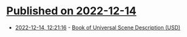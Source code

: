 # [Published on 2022-12-14](index.md)

* [2022-12-14, 12:21:16](https://news.ycombinator.com/item?id=33982521) - [Book of Universal Scene Description (USD)](https://remedy-entertainment.github.io/USDBook/index.html)
